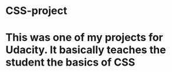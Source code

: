 # CSS-project
# This was one of my projects for Udacity. It basically teaches the student the basics of CSS
